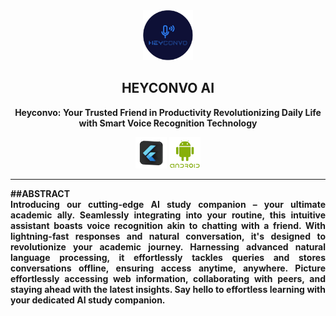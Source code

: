 <div align="center">
   <img width="80" height="80" src="/image/icon.png" alt="Heyconvo_Image"/>
   <h2>HEYCONVO AI</h2>
<!--    <p>a material design, <strong>closed source live-weather app</strong> for android with <strong>Material You</strong> theming.</p> -->
    <p><strong>Heyconvo: <strong>Your Trusted Friend in Productivity Revolutionizing Daily Life with Smart Voice Recognition Technology</p>
</div>
<div align="center">
    <img width="50" height="50" src="/image/flutter-removebg-preview.png" alt="Heyconvo_Image">
    <img width="50" height="50" src="/image/png-transparent-android-software-development-logo-android-text-grass-desktop-wallpaper-thumbnail-removebg-preview.png" alt="Heyconvo_Image">
</div>
<hr/>
##ABSTRACT
<div align="justify">
Introducing our cutting-edge AI study companion – your ultimate academic ally. Seamlessly integrating into your routine, this intuitive assistant boasts voice recognition akin to chatting with a friend. With lightning-fast responses and natural conversation, it's designed to revolutionize your academic journey. Harnessing advanced natural language processing, it effortlessly tackles queries and stores conversations offline, ensuring access anytime, anywhere. Picture effortlessly accessing web information, collaborating with peers, and staying ahead with the latest insights. Say hello to effortless learning with your dedicated AI study companion.
</div>
